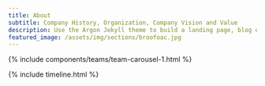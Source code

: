 ```yaml
---
title: About
subtitle: Company History, Organization, Company Vision and Value
description: Use the Argon Jekyll theme to build a landing page, blog or complete website.
featured_image: /assets/img/sections/broofoac.jpg
---
```


{% include components/teams/team-carousel-1.html %}

{% include timeline.html %}
